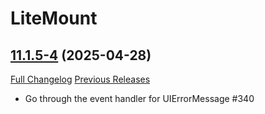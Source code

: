 # LiteMount

## [11.1.5-4](https://github.com/xod-wow/LiteMount/tree/11.1.5-4) (2025-04-28)
[Full Changelog](https://github.com/xod-wow/LiteMount/compare/11.1.5-3...11.1.5-4) [Previous Releases](https://github.com/xod-wow/LiteMount/releases)

- Go through the event handler for UIErrorMessage #340  
